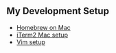 ## My Development Setup

- [Homebrew on Mac]()
- [iTerm2 Mac setup](https://github.com/rong118/dev_setup/blob/master/iterm2_setup/iterm2_setup.md)
- [Vim setup](https://github.com/rong118/dev_setup/blob/master/vim_setup/vim_setup.md)